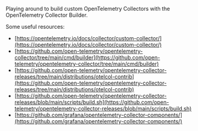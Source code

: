 Playing around to build custom OpenTelemetry Collectors with the OpenTelemetry Collector Builder.

Some useful resources:
- [https://opentelemetry.io/docs/collector/custom-collector/](https://opentelemetry.io/docs/collector/custom-collector/)
- [https://github.com/open-telemetry/opentelemetry-collector/tree/main/cmd/builder](https://github.com/open-telemetry/opentelemetry-collector/tree/main/cmd/builder)
- [https://github.com/open-telemetry/opentelemetry-collector-releases/tree/main/distributions/otelcol-contrib](https://github.com/open-telemetry/opentelemetry-collector-releases/tree/main/distributions/otelcol-contrib)
- [https://github.com/open-telemetry/opentelemetry-collector-releases/blob/main/scripts/build.sh](https://github.com/open-telemetry/opentelemetry-collector-releases/blob/main/scripts/build.sh)
- [https://github.com/grafana/opentelemetry-collector-components/](https://github.com/grafana/opentelemetry-collector-components/)
